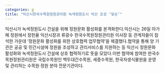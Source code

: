 ```yaml
---
categories: g
title: "익산시한국수목원정원관리원 녹색정원도시 익산 조성 ‘맞손’"
---
```

익산시가 녹색정원도시 건설을 위해 정원문화 활성화를 본격화한다.익산시는 26일 아가페 정원에서 정헌율 익산시장과 류광수 한국수목원정원관리원 이사장 등 관계자들이 참석한 가운데 ‘정원문화 활성화를 위한 상호협력 업무협약’을 체결했다.협약을 통해 양 기관은 공공 및 민간시설에 정원을 조성하고 관리서비스를 지원하는 등 익산시 정원문화 활성화와 녹색정원도시 건설에 상호 협력하기로 뜻을 모았다.이번 협약에 참여한 한국수목원정원관리원은 국립수목원인 백두대간수목원, 세종수목원, 한국자생식물원을 운영 및 관리하는 수목원·정원 분야 전문기관이다.